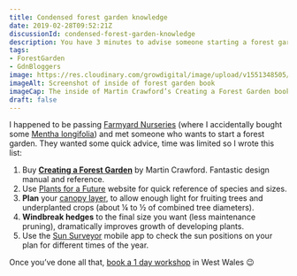 ```yaml
---
title: Condensed forest garden knowledge
date: 2019-02-28T09:52:21Z
discussionId: condensed-forest-garden-knowledge
description: You have 3 minutes to advise someone starting a forest garden—what are the most important things?
tags: 
- ForestGarden
- GdnBloggers
image: https://res.cloudinary.com/growdigital/image/upload/v1551348505/creating-forest-garden-inside.jpg
imageAlt: Screenshot of inside of forest garden book
imageCap: The inside of Martin Crawford’s Creating a Forest Garden book
draft: false
---
```


I happened to be passing [Farmyard Nurseries](https://farmyardnurseries.co.uk) (where I accidentally bought some [Mentha longifolia](https://pfaf.org/User/Plant.aspx?LatinName=Mentha+longifolia)) and met someone who wants to start a forest garden. They wanted some quick advice, time was limited so I wrote this list:

1. Buy **[Creating a Forest Garden](https://www.agroforestry.co.uk/product/creating-a-forest-garden-2/)** by Martin Crawford. Fantastic design manual and reference.
2. Use [Plants for a Future](https://pfaf.org/) website for quick reference of species and sizes.
3. **Plan** your [canopy layer](https://www.forestgarden.wales/blog/seven-layers-forest-garden/), to allow enough light for fruiting trees and underplanted crops (about ¼ to ½ of combined tree diameters).
4. **Windbreak hedges** to the final size you want (less maintenance pruning), dramatically improves growth of developing plants.
5. Use the [Sun Surveyor](https://www.sunsurveyor.com) mobile app to check the sun positions on your plan for different times of the year.  

Once you’ve done all that, [book a 1 day workshop](https://www.forestgarden.wales/workshop/) in West Wales 😉
